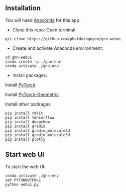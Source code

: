 ## Installation
You will need [Anaconda](https://www.anaconda.com/download) for this app.
- Clone this repo: Open terminal

```
git clone https://github.com/phatdatnguyen/gnn-webui
```

- Create and activate Anaconda environment:

```
cd gnn-webui
conda create -p ./gnn-env
conda activate ./gnn-env
```

- Install packages:

Install [PyTorch](https://pytorch.org/)

Install [PyTorch-Geometric](https://pytorch-geometric.readthedocs.io/en/latest/install/installation.html)

Install other packages

```
pip install rdkit
pip install tensorflow
pip install deepchem
pip install gradio
pip install gradio_molecule2d
pip install gradio_molecule3d
pip install plotly
```

## Start web UI
To start the web UI:

```
conda activate ./gnn-env
set PYTHONUTF8=1
python webui.py
```